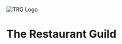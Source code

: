![TRG Logo](https://uploads-ssl.webflow.com/6578a1b5227178ececb068f9/6578aa3578e97b72bf23eae8_trg_open-graph.png)

# The Restaurant Guild
